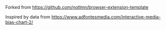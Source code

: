 Forked from https://github.com/notlmn/browser-extension-template

Inspired by data from https://www.adfontesmedia.com/interactive-media-bias-chart-2/

